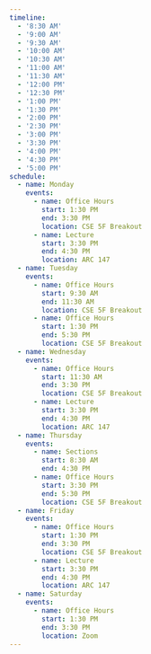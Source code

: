 ```yaml
---
timeline:
  - '8:30 AM'
  - '9:00 AM'
  - '9:30 AM'
  - '10:00 AM'
  - '10:30 AM'
  - '11:00 AM'
  - '11:30 AM'
  - '12:00 PM'
  - '12:30 PM'
  - '1:00 PM'
  - '1:30 PM'
  - '2:00 PM'
  - '2:30 PM'
  - '3:00 PM'
  - '3:30 PM'
  - '4:00 PM'
  - '4:30 PM'
  - '5:00 PM'
schedule:
  - name: Monday
    events:
      - name: Office Hours
        start: 1:30 PM
        end: 3:30 PM
        location: CSE 5F Breakout
      - name: Lecture
        start: 3:30 PM
        end: 4:30 PM
        location: ARC 147
  - name: Tuesday
    events:
      - name: Office Hours
        start: 9:30 AM
        end: 11:30 AM
        location: CSE 5F Breakout
      - name: Office Hours
        start: 1:30 PM
        end: 5:30 PM
        location: CSE 5F Breakout
  - name: Wednesday
    events:
      - name: Office Hours
        start: 11:30 AM
        end: 3:30 PM
        location: CSE 5F Breakout
      - name: Lecture
        start: 3:30 PM
        end: 4:30 PM
        location: ARC 147
  - name: Thursday
    events:
      - name: Sections
        start: 8:30 AM
        end: 4:30 PM
      - name: Office Hours
        start: 3:30 PM
        end: 5:30 PM
        location: CSE 5F Breakout
  - name: Friday
    events:
      - name: Office Hours
        start: 1:30 PM
        end: 3:30 PM
        location: CSE 5F Breakout
      - name: Lecture
        start: 3:30 PM
        end: 4:30 PM
        location: ARC 147
  - name: Saturday
    events:
      - name: Office Hours
        start: 1:30 PM
        end: 3:30 PM
        location: Zoom
---
```

